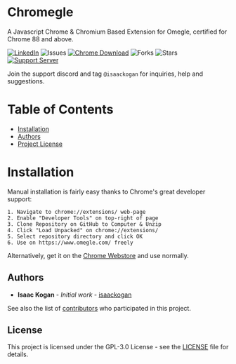 Chromegle
==================
A Javascript Chrome & Chromium Based Extension for Omegle, certified for Chrome 88 and above. 

 [![LinkedIn](https://img.shields.io/badge/LinkedIn-0077B5?style=for-the-badge&logo=linkedin&logoColor=white&style=flat-square)](https://www.linkedin.com/in/isaac-kogan-5a45b9193/ ) ![Issues](https://img.shields.io/github/issues/ChromegleApp/Chromegle) [![Chrome Download](https://img.shields.io/chrome-web-store/users/gcbbaikjfjmidabapdnebofcmconhdbn)](https://chrome.google.com/webstore/detail/chromegle-omegle-ip-pulle/gcbbaikjfjmidabapdnebofcmconhdbn?hl=en&authuser=0) ![Forks](https://img.shields.io/github/forks/ChromegleApp/Chromegle) ![Stars](https://img.shields.io/github/stars/ChromegleApp/Chromegle) [![Support Server](https://img.shields.io/discord/922231395605159987.svg?color=7289da&logo=discord&style=flat-square)](https://discord.gg/KDqHBrZ2Yn)


Join the support discord and tag ``@isaackogan`` for inquiries, help and suggestions.

# Table of Contents
- [Installation](#installation)
- [Authors](#authors)
- [Project License](#license)

# Installation

Manual installation is fairly easy thanks to Chrome's great developer support:
```
1. Navigate to chrome://extensions/ web-page
2. Enable "Developer Tools" on top-right of page
3. Clone Repository on GitHub to Computer & Unzip
4. Click "Load Unpacked" on chrome://extensions/
5. Select repository directory and click OK
6. Use on https://www.omegle.com/ freely
```

Alternatively, get it on the [Chrome Webstore](https://chrome.google.com/webstore/search/Chromegle) and use normally.

## Authors

* **Isaac Kogan** - *Initial work* - [isaackogan](https://github.com/isaackogan)


See also the list of [contributors](https://github.com/ChromegleApp/Chromegle/contributors) who participated in this project.

## License

This project is licensed under the GPL-3.0 License - see the [LICENSE](LICENSE) file for details.
